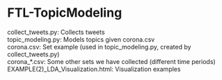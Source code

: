 # FTL-TopicModeling

collect_tweets.py: Collects tweets  
topic_modeling.py: Models topics given corona.csv  
corona.csv: Set example (used in topic_modeling.py, created by collect_tweets.py)  
corona_*.csv: Some other sets we have collected (different time periods)  
EXAMPLE(2)_LDA_Visualization.html: Visualization examples 
